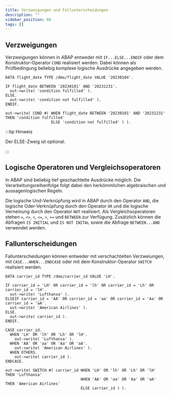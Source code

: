 ```yaml
---
title: Verzweigungen und Fallunterscheidungen
description: ""
sidebar_position: 60
tags: []
---
```


## Verzweigungen

Verzweigungen können in ABAP entweder mit `IF...ELSE...ENDIF` oder dem Konstruktor-Operator `COND` realisiert werden. Dabei können als Prüfbedingung beliebig komplexe logische Ausdrücke angegeben werden.

```abap showLineNumbers
DATA flight_date TYPE /dmo/flight_date VALUE '20230104'.

IF flight_date BETWEEN '20230101' AND '20231231'.
  out->write( 'condition fulfilled' ).
ELSE.
  out->write( 'condition not fulfilled' ).
ENDIF.

out->write( COND #( WHEN flight_date BETWEEN '20230101' AND '20231231' THEN 'condition fulfilled'
                    ELSE 'condition not fulfilled' ) ).
```

:::tip Hinweis

Der ELSE-Zweig ist optional.

:::

## Logische Operatoren und Vergleichsoperatoren

In ABAP sind beliebig tief geschachtelte Ausdrücke möglich. Die Verarbeitungsreihenfolge folgt dabei den herkömmlichen algebraischen und aussagenlogischen Regeln.

Die logische Und-Verknüpfung wird in ABAP durch den Operator `AND`, die logische Oder-Verknüpfung durch den Operator `OR` und die logische Verneinung durch den Operator `NOT` realisiert. Als Vergleichsoperatoren stehen `=`, `<>`, `<`, `<=`, `>`, `>=` und `BETWEEN` zur
Verfügung. Zusätzlich können die Abfragen `IS INITIAL` und `IS NOT INITAL` sowie die Abfrage `BETWEEN...AND` verwendet werden.

## Fallunterscheidungen

Fallunterscheidungen können entweder mit verschachtelten Verzweiungen, mit `CASE...WHEN...ENDCASE` oder mit dem Konstruktor-Operator `SWITCH` realisiert werden.

```abap showLineNumbers
DATA carrier_id TYPE /dmo/carrier_id VALUE 'LH'.

IF carrier_id = 'LH' OR carrier_id = 'lh' OR carrier_id = 'Lh' OR carrier_id = 'lH'.
  out->write( 'Lufthansa' ).
ELSEIF carrier_id = 'AA' OR carrier_id = 'aa' OR carrier_id = 'Aa' OR carrier_id = 'aA'.
  out->write( 'American Airlines' ).
ELSE.
  out->write( carrier_id ).
ENDIF.

CASE carrier_id.
  WHEN 'LH' OR 'lh' OR 'Lh' OR 'lH'.
    out->write( 'Lufthansa' ).
  WHEN 'AA' OR 'aa' OR 'Aa' OR 'aA'.
    out->write( 'American Airlines' ).
  WHEN OTHERS.
    out->write( carrier_id ).
ENDCASE.

out->write( SWITCH #( carrier_id WHEN 'LH' OR 'lh' OR 'Lh' OR 'lH' THEN 'Lufthansa'
                                 WHEN 'AA' OR 'aa' OR 'Aa' OR 'aA' THEN 'American Airlines'
                                 ELSE carrier_id ) ).
```

